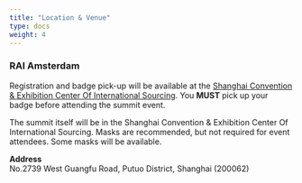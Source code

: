```yaml
---
title: "Location & Venue"
type: docs
weight: 4
---
```



### RAI Amsterdam

Registration and badge pick-up will be available at the
<a href="https://en.shcec.com.cn/" rel="noopener noreferrer" target="_blank">Shanghai Convention & Exhibition Center Of International Sourcing</a>.
You **MUST** pick up your badge before attending the summit event.

The summit itself will be in the Shanghai Convention & Exhibition Center Of International Sourcing. Masks are recommended, but not required for event attendees.  Some masks will be available.

**Address**<br>
No.2739 West Guangfu Road, Putuo District, Shanghai (200062)<br>
